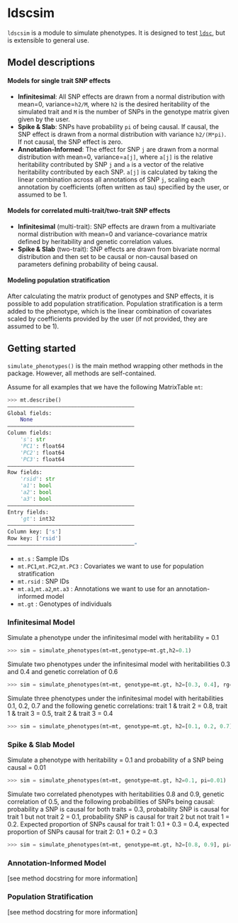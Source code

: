 # ldscsim
`ldscsim` is a module to simulate phenotypes. It is designed to test [`ldsc`](https://github.com/bulik/ldsc), but is extensible to general use.
<br>

## Model descriptions
#### Models for single trait SNP effects
* **Infinitesimal**: All SNP effects are drawn from a normal distribution with mean=0, variance=`h2/M`, where `h2` is the desired heritability of the simulated trait and `M` is the number of SNPs in the genotype matrix given given by the user. 
* **Spike & Slab**: SNPs have probability `pi` of being causal. If causal, the SNP effect is drawn from a normal distribution with variance `h2/(M*pi)`. If not causal, the SNP effect is zero.
* **Annotation-Informed**: The effect for SNP `j` are drawn from a normal distribution with mean=0, variance=`a[j]`, where `a[j]` is the relative heritability contributed by SNP `j` and `a` is a vector of the relative heritability contributed by each SNP. `a[j]` is calculated by taking the linear combination across all annotations of SNP `j`, scaling each annotation by coefficients (often written as tau) specified by the user, or assumed to be 1.

#### Models for correlated multi-trait/two-trait SNP effects
* **Infinitesimal** (multi-trait): SNP effects are drawn from a multivariate normal distribution with mean=0 and variance-covariance matrix defined by heritability and genetic correlation values.
* **Spike & Slab** (two-trait): SNP effects are drawn from bivariate normal distribution and then set to be causal or non-causal based on parameters defining probability of being causal.


#### Modeling population stratification
After calculating the matrix product of genotypes and SNP effects, it is possible to add population stratification. Population stratification is a term added to the phenotype, which is the linear combination of covariates scaled by coefficients provided by the user (if not provided, they are assumed to be 1).
<br>

## Getting started
`simulate_phenotypes()` is the main method wrapping other methods in the package. However, all methods are self-contained. 

Assume for all examples that we have the following MatrixTable `mt`:

```python
>>> mt.describe()
––––––––––––––––––––––––––––––––––––––––
Global fields:
    None
––––––––––––––––––––––––––––––––––––––––
Column fields:
    's': str 
    'PC1': float64 
    'PC2': float64 
    'PC3': float64 
––––––––––––––––––––––––––––––––––––––––
Row fields:
    'rsid': str 
    'a1': bool 
    'a2': bool 
    'a3': bool 
––––––––––––––––––––––––––––––––––––––––
Entry fields:
    'gt': int32 
––––––––––––––––––––––––––––––––––––––––
Column key: ['s']
Row key: ['rsid']
––––––––––––––––––––––––––––––––––––––––"
```

* `mt.s` : Sample IDs
* `mt.PC1`,`mt.PC2`,`mt.PC3` : Covariates we want to use for population stratification
* `mt.rsid` : SNP IDs
* `mt.a1`,`mt.a2`,`mt.a3` : Annotations we want to use for an annotation-informed model
* `mt.gt` : Genotypes of individuals

### Infinitesimal Model
Simulate a phenotype under the infinitesimal model with heritability = 0.1

```python
>>> sim = simulate_phenotypes(mt=mt,genotype=mt.gt,h2=0.1)
```

Simulate two phenotypes under the infinitesimal model with heritabilities 0.3 and 0.4 and genetic correlation of 0.6

```python
>>> sim = simulate_phenotypes(mt=mt, genotype=mt.gt, h2=[0.3, 0.4], rg=0.6)
```

Simulate three phenotypes under the infinitesimal model with heritabilities 0.1, 0.2, 0.7 and the following genetic correlations: trait 1 & trait 2 = 0.8, trait 1 & trait 3 = 0.5, trait 2 & trait 3 = 0.4

```python
>>> sim = simulate_phenotypes(mt=mt, genotype=mt.gt, h2=[0.1, 0.2, 0.7], rg=[0.8, 0.5, 0.4])
```

### Spike & Slab Model
Simulate a phenotype with heritability = 0.1 and probability of a SNP being causal = 0.01

```python
>>> sim = simulate_phenotypes(mt=mt, genotype=mt.gt, h2=0.1, pi=0.01)
```

Simulate two correlated phenotypes with heritabilities 0.8 and 0.9, genetic correlation of 0.5, and the following probabilities of SNPs being causal: probability a SNP is causal for both traits = 0.3, probability SNP is causal for trait 1 but not trait 2 = 0.1, probability SNP is causal for trait 2 but not trait 1 = 0.2. Expected proportion of SNPs causal for trait 1: 0.1 + 0.3 = 0.4, expected proportion of SNPs causal for trait 2: 0.1 + 0.2 = 0.3

```python
>>> sim = simulate_phenotypes(mt=mt, genotype=mt.gt, h2=[0.8, 0.9], pi=[0.3, 0.1, 0.2], rg =0.5)
```

### Annotation-Informed Model
[see method docstring for more information]

### Population Stratification
[see method docstring for more information]
